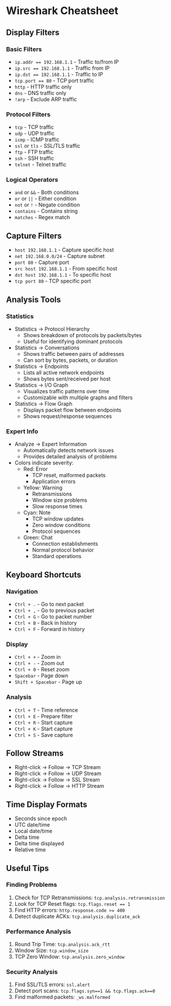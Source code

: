 # Wireshark Cheatsheet

## Display Filters
### Basic Filters
- `ip.addr == 192.168.1.1` - Traffic to/from IP
- `ip.src == 192.168.1.1` - Traffic from IP
- `ip.dst == 192.168.1.1` - Traffic to IP
- `tcp.port == 80` - TCP port traffic
- `http` - HTTP traffic only
- `dns` - DNS traffic only
- `!arp` - Exclude ARP traffic

### Protocol Filters
- `tcp` - TCP traffic
- `udp` - UDP traffic
- `icmp` - ICMP traffic
- `ssl` or `tls` - SSL/TLS traffic
- `ftp` - FTP traffic
- `ssh` - SSH traffic
- `telnet` - Telnet traffic

### Logical Operators
- `and` or `&&` - Both conditions
- `or` or `||` - Either condition
- `not` or `!` - Negate condition
- `contains` - Contains string
- `matches` - Regex match

## Capture Filters
- `host 192.168.1.1` - Capture specific host
- `net 192.168.0.0/24` - Capture subnet
- `port 80` - Capture port
- `src host 192.168.1.1` - From specific host
- `dst host 192.168.1.1` - To specific host
- `tcp port 80` - TCP specific port

## Analysis Tools
### Statistics
- Statistics → Protocol Hierarchy
  - Shows breakdown of protocols by packets/bytes
  - Useful for identifying dominant protocols
- Statistics → Conversations
  - Shows traffic between pairs of addresses
  - Can sort by bytes, packets, or duration
- Statistics → Endpoints
  - Lists all active network endpoints
  - Shows bytes sent/received per host
- Statistics → I/O Graph
  - Visualizes traffic patterns over time
  - Customizable with multiple graphs and filters
- Statistics → Flow Graph
  - Displays packet flow between endpoints
  - Shows request/response sequences

### Expert Info
- Analyze → Expert Information
  - Automatically detects network issues
  - Provides detailed analysis of problems
- Colors indicate severity:
  - Red: Error
    - TCP reset, malformed packets
    - Application errors
  - Yellow: Warning
    - Retransmissions
    - Window size problems
    - Slow response times
  - Cyan: Note
    - TCP window updates
    - Zero window conditions
    - Protocol sequences
  - Green: Chat
    - Connection establishments
    - Normal protocol behavior
    - Standard operations


## Keyboard Shortcuts

### Navigation
- `Ctrl + .` - Go to next packet
- `Ctrl + ,` - Go to previous packet
- `Ctrl + G` - Go to packet number
- `Ctrl + B` - Back in history
- `Ctrl + F` - Forward in history

### Display
- `Ctrl + +` - Zoom in
- `Ctrl + -` - Zoom out
- `Ctrl + 0` - Reset zoom
- `Spacebar` - Page down
- `Shift + Spacebar` - Page up

### Analysis
- `Ctrl + T` - Time reference
- `Ctrl + E` - Prepare filter
- `Ctrl + R` - Start capture
- `Ctrl + K` - Start capture
- `Ctrl + S` - Save capture

## Follow Streams
- Right-click → Follow → TCP Stream
- Right-click → Follow → UDP Stream
- Right-click → Follow → SSL Stream
- Right-click → Follow → HTTP Stream

## Time Display Formats
- Seconds since epoch
- UTC date/time
- Local date/time
- Delta time
- Delta time displayed
- Relative time

## Useful Tips
### Finding Problems
1. Check for TCP Retransmissions:
   `tcp.analysis.retransmission`
2. Look for TCP Reset flags:
   `tcp.flags.reset == 1`
3. Find HTTP errors:
   `http.response.code >= 400`
4. Detect duplicate ACKs:
   `tcp.analysis.duplicate_ack`

### Performance Analysis
1. Round Trip Time:
   `tcp.analysis.ack_rtt`
2. Window Size:
   `tcp.window_size`
3. TCP Zero Window:
   `tcp.analysis.zero_window`

### Security Analysis
1. Find SSL/TLS errors:
   `ssl.alert`
2. Detect port scans:
   `tcp.flags.syn==1 && tcp.flags.ack==0`
3. Find malformed packets:
   `_ws.malformed`
